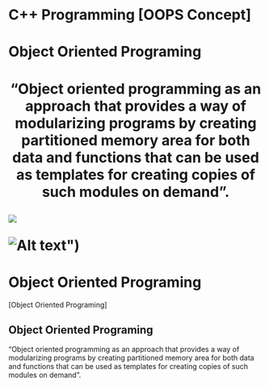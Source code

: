 # C++ Programming [OOPS Concept]

<h1>Object Oriented Programing<h1>

<p font-size="12px" align="center">“Object oriented programming as an approach that provides a way of modularizing programs by creating partitioned memory area for both data and functions that can be used as templates for creating copies of such modules on demand”.</p>


<img src="https://ladderpython.com/lesson/concepts-of-oops/">

![Alt text]("https://ladderpython.com/lesson/concepts-of-oops/)")

# Object Oriented Programing

[Object Oriented Programing]


## Object Oriented Programing

“Object oriented programming as an approach that provides a way of modularizing programs by
creating partitioned memory area for both data and functions that can be used as templates for
creating copies of such modules on demand”.


